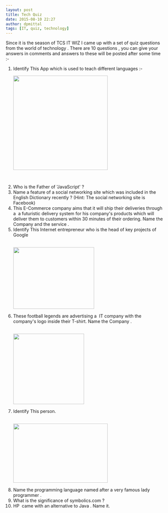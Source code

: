 ```yaml
---
layout: post
title: Tech Quiz
date: 2015-08-10 22:27
author: dpmittal
tags: [IT, quiz, technology]
---
```

Since it is the season of TCS IT WIZ I came up with a set of quiz questions from the world of technology . There are 10 questions , you can give your answers in comments  and answers to these will be posted after some time :-

<ol>
<li> Identify This App which is used to teach different languages :-

<img src="{{ site.baseurl }}/images/duolingo.jpg" width="300" height="300"> </li> <br>

<li> Who is the Father of 'JavaScript' ? </li>

<li> Name a feature of a social networking site which was included in the English Dictionary recently ? (Hint: The social networking site is Facebook) </li>

<li> This E-Commerce company aims that it will ship their deliveries through a  a futuristic delivery system for his company's products which will deliver them to customers within 30 minutes of their ordering. Name the Company and the service . </li>

<li> Identify This Internet entrepreneur who is the head of key projects of Google </li> <br>

<img src="{{ site.baseurl }}/images/images.jpg" width="257" height="196"> <br>

<li> These football legends are advertising a  IT company with the company's logo inside their T-shirt. Name the Company . </li> <br>

<img src="{{ site.baseurl }}/images/images1.jpg" width="225" height="224"> <br>

<li> Identify This person. </li> <br>

<img src="{{ site.baseurl }}/images/question7.jpg" width="300" height="188"><br>

<li> Name the programming language named after a very famous lady programmer . </li>

<li> What is the significance of symbolics.com ? </li>

<li> HP  came with an alternative to Java . Name it. </li>
</ol>
